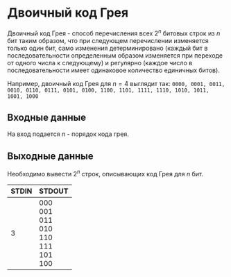 # Двоичный код Грея
Двоичный код Грея - способ перечисления всех $2^n$ битовых строк из $n$ бит таким образом, что при следующем перечислении изменяется только один бит, само изменения детерминировано (каждый бит в последовательности определенным образом изменяется при переходе от одного числа к следующему) и регулярно (каждое число в последовательности имеет одинаковое количество единичных битов).

Например, двоичный код Грея для $n=4$ выглядит так: `0000, 0001, 0011, 0010, 0110, 0111, 0101, 0100, 1100, 1101, 1111, 1110, 1010, 1011, 1001, 1000`

## Входные данные
На вход подается $n$ - порядок кода грея.

## Выходные данные
Необходимо вывести $2^n$ строк, описывающих код Грея для $n$ бит.

|STDIN|STDOUT|
|---|---|
|3|000<br>001<br>011<br>010<br>110<br>111<br>101<br>100<br>|
